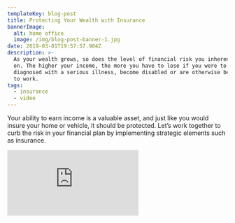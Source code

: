 ```yaml
---
templateKey: blog-post
title: Protecting Your Wealth with Insurance
bannerImage:
  alt: home office
  image: /img/blog-post-banner-1.jpg
date: 2019-03-01T19:57:57.984Z
description: >-
  As your wealth grows, so does the level of financial risk you inherently take
  on. The higher your income, the more you have to lose if you were to be
  diagnosed with a serious illness, become disabled or are otherwise be unable
  to work.
tags:
  - insurance
  - video
---
```

Your ability to earn income is a valuable asset, and just like you would insure your home or vehicle, it should be protected. Let’s work together to curb the risk in your financial plan by implementing strategic elements such as insurance.

<iframe class="FlexEmbed-content" src="https://player.vimeo.com/video/206323999" allowfullscreen="" frameborder="0"></iframe>
